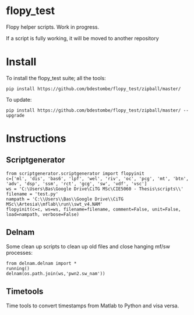 # flopy_test
Flopy helper scripts. Work in progress.

If a script is fully working, it will be moved to another repository

# Install
To install the flopy_test suite; all the tools:

    pip install https://github.com/bdestombe/flopy_test/zipball/master/

To update:

    pip install https://github.com/bdestombe/flopy_test/zipball/master/ --upgrade

# Instructions
## Scriptgenerator

    from scriptgenerator.scriptgenerator import flopyinit
    c=['ml', 'dis', 'bas6', 'lpf', 'wel', 'riv', 'oc', 'pcg', 'mt', 'btn',  'adv', 'dsp', 'ssm', 'rct', 'gcg', 'sw', 'vdf', 'vsc']
    ws = 'C:\Users\Bas\Google Drive\CiTG MSc\CIE5060 - Thesis\scripts\\'
    filename = 'test.py'
    nampath = 'C:\\Users\\Bas\\Google Drive\\CiTG MSc\\Artesia\\mflab\\run\\swt_v4.NAM'
    flopyinit(c=c, ws=ws, filename=filename, comment=False, unit=False, load=nampath, verbose=False)

## Delnam
Some clean up scripts to clean up old files and close hanging mf/sw processes:

    from delnam.delnam import *
    running()
    delnam(os.path.join(ws,'pwn2.sw_nam'))
    
## Timetools
Time tools to convert timestamps from Matlab to Python and visa versa.

    
